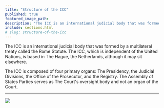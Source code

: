 ```yaml
---
title: "Structure of the ICC"
published: true
featured_image_path:
description: "The ICC is an international judicial body that was formed by a multilateral treaty called the Rome Statute. The ICC, which is independent of the United Nations, is based in The Hague, the Netherlands, although it may sit elsewhere."
include: sections.html
# slug: structure-of-the-icc
---
```


The ICC is an international judicial body that was formed by a multilateral treaty called the Rome Statute. The ICC, which is independent of the United Nations, is based in The Hague, the Netherlands, although it may sit elsewhere.

The ICC is composed of four primary organs: The Presidency, the Judicial Divisions, the Office of the Prosecutor, and the Registry. The Assembly of States Parties serves as The Court's oversight body and not an organ of the Court.

* * *

![](http://lh3.googleusercontent.com/sPxfa06cCZEnu7aGxVq2bF5V9ESJRt_4E25X1mX_TTv0VRloS8F46pzcjghcij1N8SKHgW6ODmLQw99L4jdKbLTYvAF8PPPd=s1200)

